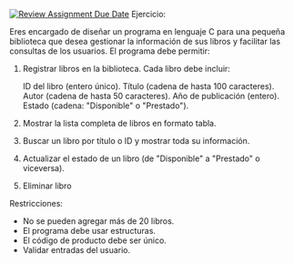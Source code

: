 [![Review Assignment Due Date](https://classroom.github.com/assets/deadline-readme-button-22041afd0340ce965d47ae6ef1cefeee28c7c493a6346c4f15d667ab976d596c.svg)](https://classroom.github.com/a/txKryDw2)
Ejercicio:

Eres encargado de diseñar un programa en lenguaje C para una pequeña biblioteca que desea gestionar la información de sus libros y facilitar las consultas de los usuarios. El programa debe permitir:

1. Registrar libros en la biblioteca. Cada libro debe incluir:

    ID del libro (entero único).
    Título (cadena de hasta 100 caracteres).
    Autor (cadena de hasta 50 caracteres).
    Año de publicación (entero).
    Estado (cadena: "Disponible" o "Prestado").

2. Mostrar la lista completa de libros en formato tabla.

3. Buscar un libro por título o ID y mostrar toda su información.

4. Actualizar el estado de un libro (de "Disponible" a "Prestado" o viceversa).

5. Eliminar libro


Restricciones:
- No se pueden agregar más de 20 libros.
- El programa debe usar estructuras.
- El código de producto debe ser único.
- Validar entradas del usuario.

